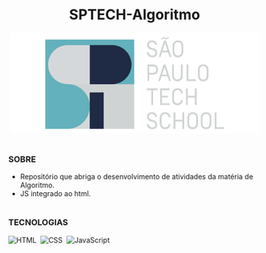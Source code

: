 <h1 align="center">SPTECH-Algoritmo</h1>

<p align="center">
  <img src="sptech.png" width="500">
</p>

#
### SOBRE

- Repositório que abriga o desenvolvimento de atividades da matéria de Algoritmo.
- JS integrado ao html.

#
### TECNOLOGIAS

![HTML](https://img.shields.io/badge/HTML-0D1117?style=for-the-badge&logo=html5&labelColor=0D1117)&nbsp;
![CSS](https://img.shields.io/badge/CSS-0D1117?style=for-the-badge&logo=CSS3&logoColor=1572B6&labelColor=0D1117)&nbsp;
![JavaScript](https://img.shields.io/badge/JavaScript-0D1117?style=for-the-badge&logo=javascript&labelColor=0D1117&textColor=0D1117)&nbsp;